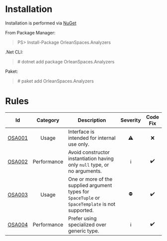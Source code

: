 # Installation

Installation is performed via [NuGet](https://www.nuget.org/packages/OrleanSpaces.Analyzers/)

From Package Manager:

> PS> Install-Package OrleanSpaces.Analyzers

.Net CLI:

> \# dotnet add package OrleanSpaces.Analyzers

Paket:

> \# paket add OrleanSpaces.Analyzers

# Rules

|Id|Category|Description|Severity|Code Fix|
|:-:|:-:|-|:-:|:-:|
|[OSA001](https://github.com/ledjon-behluli/OrleanSpaces/blob/master/docs/OrleanSpaces.Analyzers/Rules/OSA001.md)|Usage|Interface is intended for internal use only.|<span title='Warning'>⚠️</span>|❌|
|[OSA002](https://github.com/ledjon-behluli/OrleanSpaces/blob/master/docs/OrleanSpaces.Analyzers/Rules/OSA002.md)|Performance|Avoid constructor instantiation having only `null` type, or no arguments.|<span title='Info'>ℹ️</span>|✔️|
|[OSA003](https://github.com/ledjon-behluli/OrleanSpaces/blob/master/docs/OrleanSpaces.Analyzers/Rules/OSA003.md)|Usage|One or more of the supplied argument types for `SpaceTuple` or `SpaceTemplate` is not supported.|<span title='Error'>⛔</span>|✔️|
|[OSA004](https://github.com/ledjon-behluli/OrleanSpaces/blob/master/docs/OrleanSpaces.Analyzers/Rules/OSA004.md)|Performance|Prefer using specialized over generic type.|<span title='Info'>ℹ️</span>|✔️|